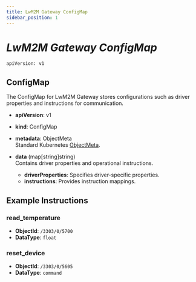 ```yaml
---
title: LwM2M Gateway ConfigMap
sidebar_position: 1
---
```


# ***LwM2M Gateway ConfigMap***

`apiVersion: v1`

## ConfigMap

The ConfigMap for LwM2M Gateway stores configurations such as driver properties and instructions for communication.

- **apiVersion**: v1
- **kind**: ConfigMap
- **metadata**: ObjectMeta  
  Standard Kubernetes [ObjectMeta](https://kubernetes.io/docs/reference/kubernetes-api/common-definitions/object-meta/).
- **data** (map[string]string)  
  Contains driver properties and operational instructions.

  - **driverProperties**: Specifies driver-specific properties.
  - **instructions**: Provides instruction mappings.

## Example Instructions

### read_temperature

- **ObjectId**: `/3303/0/5700`
- **DataType**: `float`

### reset_device

- **ObjectId**: `/3303/0/5605`
- **DataType**: `command`
